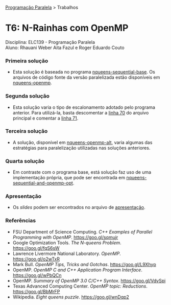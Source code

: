 [Programação Paralela](https://github.com/AndreaInfUFSM/elc139-2018a) > Trabalhos

# T6: N-Rainhas com OpenMP

Disciplina: ELC139 - Programação Paralela <br/>
Aluno: Rhauani Weber Aita Fazul e Roger Eduardo Couto


### Primeira solução

- Esta solução é baseada no programa [nqueens-sequential-base](experiments/nqueens-sequential-base). Os arquivos de código fonte da versão paralelizada estão disponíveis em [nqueens-openmp](experiments/nqueens-openmp).

### Segunda solução

- Esta solução varia o tipo de escalonamento adotado pelo programa anterior. Para utilizá-la, basta descomentar a [linha 70](experiments/nqueens-openmp/nqueens.c#L70) do arquivo principal e comentar a [linha 71](experiments/nqueens-openmp/nqueens.c#L71).

### Terceira solução
	
- A solução, disponível em [nqueens-openmp-alt](experiments/nqueens-openmp-alt), varia algumas das estratégias para paralelização utilizadas nas soluções anteriores.

### Quarta solução

- Em contraste com o programa base, está solução faz uso de uma implementação própria, que pode ser encontrada em [nqueens-sequential-and-openmp-opt](experiments/nqueens-sequential-and-openmp-opt).

### Apresentação

- Os _slides_ podem ser encontrados no arquivo de [apresentação](apresentacao.pdf).

### Referências
- FSU Department of Science Computing. <i>C++ Examples of Parallel Programming with OpenMP</i>. https://goo.gl/sqmujr
- Google Optimization Tools. <i>The N-queens Problem</i>. https://goo.gl/fqS6sW 
- Lawrence Livermore National Laboratory. <i>OpenMP</i>. https://goo.gl/o2wTxR
- Mark Bull. <i>OpenMP Tips, Tricks and Gotchas</i>. https://goo.gl/L9Xhyp
- OpenMP. <i>OpenMP C and C++ Application Program Interface</i>. https://goo.gl/wPbQCn
- OpenMP. <i>Summary of OpenMP 3.0 C/C++ Syntax</i>. https://goo.gl/VdvSpi
- Texas Advanced Computing Center. <i>OpenMP topic: Reductions</i>. https://goo.gl/BbMrFP
- Wikipedia. <i>Eight queens puzzle</i>. https://goo.gl/wnDqp2
